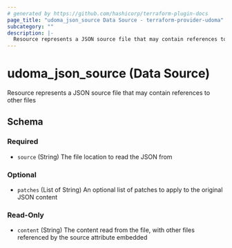 ```yaml
---
# generated by https://github.com/hashicorp/terraform-plugin-docs
page_title: "udoma_json_source Data Source - terraform-provider-udoma"
subcategory: ""
description: |-
  Resource represents a JSON source file that may contain references to other files
---
```


# udoma_json_source (Data Source)

Resource represents a JSON source file that may contain references to other files



<!-- schema generated by tfplugindocs -->
## Schema

### Required

- `source` (String) The file location to read the JSON from

### Optional

- `patches` (List of String) An optional list of patches to apply to the original JSON content

### Read-Only

- `content` (String) The content read from the file, with other files referenced by the source attribute embedded
